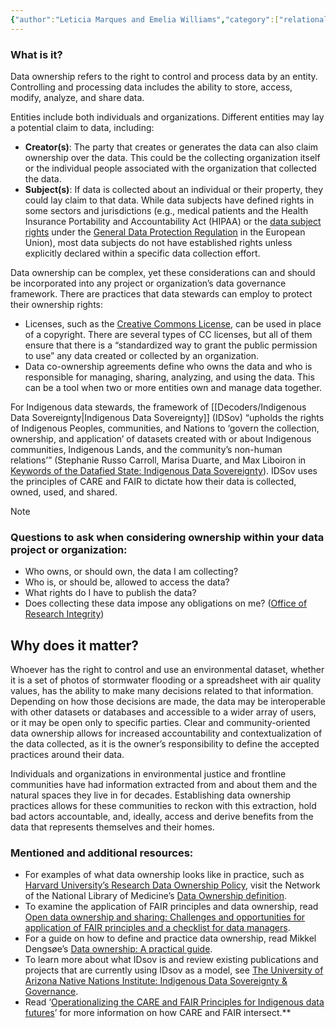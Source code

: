```yaml
---
{"author":"Leticia Marques and Emelia Williams","category":["relational"],"dg-publish":true,"tags":["#datarights","accessibility","rolesandpermissions","Indigenousdata","interoperability","extractivism"],"permalink":"/decoders/data-ownership/","dgPassFrontmatter":true}
---
```


### **What is it?**

Data ownership refers to the right to control and process data by an entity. Controlling and processing data includes the ability to store, access, modify, analyze, and share data. 

Entities include both individuals and organizations. Different entities may lay a potential claim to data, including:
- **Creator(s)**: The party that creates or generates the data can also claim ownership over the data. This could be the collecting organization itself or the individual people associated with the organization that collected the data. 
- **Subject(s)**: If data is collected about an individual or their property, they could lay claim to that data. While data subjects have defined rights in some sectors and jurisdictions (e.g., medical patients and the Health Insurance Portability and Accountability Act (HIPAA) or the [data subject rights](https://dataprivacymanager.net/what-are-data-subject-rights-according-to-the-gdpr/) under the [General Data Protection Regulation](https://gdpr.eu/what-is-gdpr/) in the European Union), most data subjects do not have established rights unless explicitly declared within a specific data collection effort. 
  
Data ownership can be complex, yet these considerations can and should be incorporated into any project or organization’s data governance framework. There are practices that data stewards can employ to protect their ownership rights: 
- Licenses, such as the [Creative Commons License](https://creativecommons.org/share-your-work/cclicenses/), can be used in place of a copyright. There are several types of CC licenses, but all of them ensure that there is a “standardized way to grant the public permission to use” any data created or collected by an organization. 
- Data co-ownership agreements define who owns the data and who is responsible for managing, sharing, analyzing, and using the data. This can be a tool when two or more entities own and manage data together. 

For Indigenous data stewards, the framework of [[Decoders/Indigenous Data Sovereignty\|Indigenous Data Sovereignty]] (IDSov) “upholds the rights of Indigenous Peoples, communities, and Nations to ‘govern the collection, ownership, and application’ of datasets created with or about Indigenous communities, Indigenous Lands, and the community’s non-human relations’” (Stephanie Russo Carroll, Marisa Duarte, and Max Liboiron in [Keywords of the Datafied State: Indigenous Data Sovereignty](https://nni.arizona.edu/publications/keywords-datafied-state-indigenous-data-sovereignty#:~:text=Indigenous%20Data%20Sovereignty%20\(IDSov\)%20upholds,the%20community's%20non%2Dhuman%20relations.)). IDSov uses the principles of CARE and FAIR to dictate how their data is collected, owned, used, and shared. 


> [!NOTE]
> ### Questions to ask when considering ownership within your data project or organization:
> - Who owns, or should own, the data I am collecting?
> - Who is, or should be, allowed to access the data?
> - What rights do I have to publish the data?
> - Does collecting these data impose any obligations on me? ([Office of Research Integrity](https://ori.hhs.gov/content/Chapter-6-Data-Management-Practices-Data-ownership))

## Why does it matter? 

Whoever has the right to control and use an environmental dataset, whether it is a set of photos of stormwater flooding or a spreadsheet with air quality values, has the ability to make many decisions related to that information. Depending on how those decisions are made, the data may be interoperable with other datasets or databases and accessible to a wider array of users, or it may be open only to specific parties. Clear and community-oriented data ownership allows for increased accountability and contextualization of the data collected, as it is the owner’s responsibility to define the accepted practices around their data. 

Individuals and organizations in environmental justice and frontline communities have had information extracted from and about them and the natural spaces they live in for decades. Establishing data ownership practices allows for these communities to reckon with this extraction, hold bad actors accountable, and, ideally, access and derive benefits from the data that represents themselves and their homes. 


### **Mentioned and additional resources:**

- For examples of what data ownership looks like in practice, such as [Harvard University’s Research Data Ownership Policy](https://cpb-us-e1.wpmucdn.com/websites.harvard.edu/dist/6/18/files/2020/07/data_ownership_policy_08.06.19.pdf), visit the Network of the National Library of Medicine’s [Data Ownership definition](https://www.nnlm.gov/guides/data-glossary/data-ownership). 
- To examine the application of FAIR principles and data ownership, read [Open data ownership and sharing: Challenges and opportunities for application of FAIR principles and a checklist for data managers](https://www.sciencedirect.com/science/article/pii/S2666154324001947?ref=pdf_download&fr=RR-2&rr=8d6354e0bf242f70).
- For a guide on how to define and practice data ownership, read Mikkel Dengsøe’s [Data ownership: A practical guide](https://medium.com/@mikldd/data-ownership-a-practical-guide-ae306d49866f).
- To learn more about what IDsov is and review existing publications and projects that are currently using IDsov as a model, see [The University of Arizona Native Nations Institute: Indigenous Data Sovereignty & Governance](https://nni.arizona.edu/our-work/research-policy-analysis/indigenous-data-sovereignty-governance). 
- Read ‘[Operationalizing the CARE and FAIR Principles for Indigenous data futures](https://www.nature.com/articles/s41597-021-00892-0#Sec7)’ for more information on how CARE and FAIR intersect.**